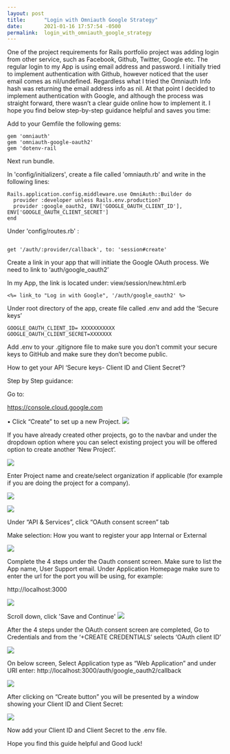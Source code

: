 ```yaml
---
layout: post
title:      "Login with Omniauth Google Strategy"
date:       2021-01-16 17:57:54 -0500
permalink:  login_with_omniauth_google_strategy
---
```



One of the project requirements for Rails portfolio project was adding login from other service, such as Facebook, Github, Twitter, Google etc.
The regular login to my App is using email address and password.
I initially tried to implement authentication with Github, however noticed that the user email comes as nil/undefined. Regardless what I tried the Omniauth Info hash was returning the email address info as nil.
At that point I decided to implement authentication with Google, and although the process was straight forward, there wasn’t a clear guide online how to implement it. I hope you find below step-by-step guidance helpful and saves you time:

Add to your Gemfile the following gems:

```
gem 'omniauth'
gem 'omniauth-google-oauth2'
gem 'dotenv-rail

```

Next run bundle. 

In 'config/initializers', create a file called 'omniauth.rb' and write in the following lines:

```
Rails.application.config.middleware.use OmniAuth::Builder do
  provider :developer unless Rails.env.production?
  provider :google_oauth2, ENV['GOOGLE_OAUTH_CLIENT_ID'], ENV['GOOGLE_OAUTH_CLIENT_SECRET']
end

```

Under  'config/routes.rb' :

```

get '/auth/:provider/callback', to: 'session#create'

```

Create a link in your app that will initiate the Google OAuth process.
We need to link to ‘auth/google_oauth2’

In my App, the link is located under: view/session/new.html.erb

```
<%= link_to "Log in with Google", '/auth/google_oauth2' %>
```

Under root directory of the app, create file called .env and add the ‘Secure keys’

```
GOOGLE_OAUTH_CLIENT_ID= XXXXXXXXXXX
GOOGLE_OAUTH_CLIENT_SECRET=XXXXXXX
```

Add .env to your .gitignore file to make sure you don’t commit your secure keys to GitHub and make sure they don’t become public.



How to get your API ‘Secure keys- Client ID and Client Secret’?

Step by Step guidance:

Go to:

https://console.cloud.google.com

•	Click “Create” to set up a new Project. 
<kbd><img src="https://drive.google.com/uc?id=1nFU97Z30OG8_gmvHTQ8gBaFz13zD1ww0" ></kbd>

If you have already created other projects, go to the navbar and under the dropdown option where you can select existing project you will be offered option to create another ‘New Project’.

<kbd><img src="https://drive.google.com/uc?id=1oM2dx9ixjvY7kmykzoKrw7r3pUXW3RnO" ></kbd>

Enter Project name and create/select organization if applicable (for example if you are doing the project for a company).

<kbd><img src="https://drive.google.com/uc?id=1QY-A84Bguqdj8IT0zQTe4j5Cz3H6MeaW" ></kbd>


<kbd><img src="https://drive.google.com/uc?id=1ILapqHhZzRCbxBqFQ1EuB_hUJHQQnw46" ></kbd>

Under “API & Services”, click “OAuth consent screen” tab

Make selection: How you want to register your app Internal or External

<kbd><img src="https://drive.google.com/uc?id=1PgcZLh6OpQ02fiaSlj7jLkNEIpCwKTA5" ></kbd>

Complete the 4 steps under the Oauth consent screen. Make sure to list the App name, User Support email. 
Under Application Homepage make sure to enter the url for the port you will be using, for example:

http://localhost:3000

<kbd><img src="https://drive.google.com/uc?id=14zBZYsysqgpAIHpBVOVE6f_pE4GZ4KiR" ></kbd>

Scroll down, click 'Save and Continue'
<kbd><img src="https://drive.google.com/uc?id=1K910oun60i4ZzFnQiId-EJyOYG5mTpyH" ></kbd>

After the 4 steps under the OAuth consent screen are completed, 
Go to Credentials and from the ‘+CREATE CREDENTIALS’ selects ‘OAuth client ID’

<kbd><img src="https://drive.google.com/uc?id=1MGgEdLaZx5_7M7Te8Pd5uBMBDy7Ee2gO" ></kbd>

On below screen, Select Application type as “Web Application” and under URI enter:
http://localhost:3000/auth/google_oauth2/callback

<kbd><img src="https://drive.google.com/uc?id=1ymtKjY4uwBOHH7CvoRWIP9RopuQIK5R7" ></kbd>

After clicking on “Create button” you will be presented by a window showing your Client ID and Client Secret:

<kbd><img src="https://drive.google.com/uc?id=1TFReBJ5iCKveHLUIRwp6UJv-WhB_batA" ></kbd>

Now add your Client ID and Client Secret to the  .env  file.

Hope you find this guide helpful and Good luck!












 
